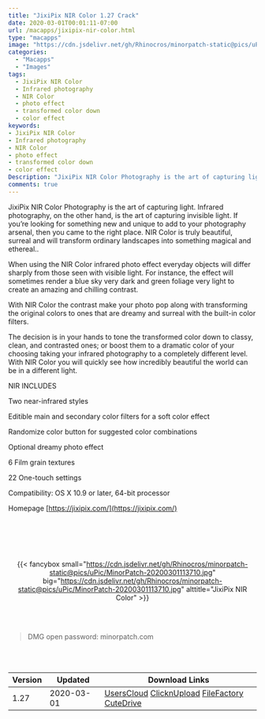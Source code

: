 ```yaml
---
title: "JixiPix NIR Color 1.27 Crack"
date: 2020-03-01T00:01:11-07:00
url: /macapps/jixipix-nir-color.html
type: "macapps"
image: "https://cdn.jsdelivr.net/gh/Rhinocros/minorpatch-static@pics/uPic/8e3agu.png"
categories:
  - "Macapps"
  - "Images"
tags:
  - JixiPix NIR Color
  - Infrared photography
  - NIR Color
  - photo effect
  - transformed color down
  - color effect
keywords:
- JixiPix NIR Color
- Infrared photography
- NIR Color
- photo effect
- transformed color down
- color effect
Description: "JixiPix NIR Color Photography is the art of capturing light. Infrared photography, on the other hand, is the art of capturing invisible light"
comments: true
---
```


JixiPix NIR Color Photography is the art of capturing light. Infrared photography, on the other hand, is the art of capturing invisible light. If you’re looking for something new and unique to add to your photography arsenal, then you came to the right place. NIR Color is truly beautiful, surreal and will transform ordinary landscapes into something magical and ethereal..

When using the NIR Color infrared photo effect everyday objects will differ sharply from those seen with visible light. For instance, the effect will sometimes render a blue sky very dark and green foliage very light to create an amazing and chilling contrast.

With NIR Color the contrast make your photo pop along with transforming the original colors to ones that are dreamy and surreal with the built-in color filters.

The decision is in your hands to tone the transformed color down to classy, clean, and contrasted ones; or boost them to a dramatic color of your choosing taking your infrared photography to a completely different level. With NIR Color you will quickly see how incredibly beautiful the world can be in a different light.

NIR INCLUDES

Two near-infrared styles

Editible main and secondary color filters for a soft color effect

Randomize color button for suggested color combinations

Optional dreamy photo effect

6 Film grain textures

22 One-touch settings

Compatibility: OS X 10.9 or later, 64-bit processor

Homepage [https://jixipix.com/](https://jixipix.com/)

<br/>
<br/>
<script async src="https://pagead2.googlesyndication.com/pagead/js/adsbygoogle.js"></script>
<ins class="adsbygoogle"
     style="display:block; text-align:center;"
     data-ad-layout="in-article"
     data-ad-format="fluid"
     data-ad-client="ca-pub-8746275014476192"
     data-ad-slot="5144997159"></ins>
<script>
     (adsbygoogle = window.adsbygoogle || []).push({});
</script>
<br/>
<br/>


<center>

{{< fancybox small="https://cdn.jsdelivr.net/gh/Rhinocros/minorpatch-static@pics/uPic/MinorPatch-20200301113710.jpg" big="https://cdn.jsdelivr.net/gh/Rhinocros/minorpatch-static@pics/uPic/MinorPatch-20200301113710.jpg" alttitle="JixiPix NIR Color" >}}

</center>

<br/>
<br/>


> DMG open password: minorpatch.com

<br/>

<br/>
<div id="history_version" class="history_version">

| Version | Updated | Download Links |
| ---- | ---- | ---- |
| 1.27 | 2020-03-01 | [UsersCloud](https://ouo.io/gIGYRS)   [ClicknUpload](https://ouo.io/1Dba0B)   [FileFactory](https://ouo.io/NfAqpl)   [CuteDrive](https://ouo.io/a0gKdFi) |

</div>
